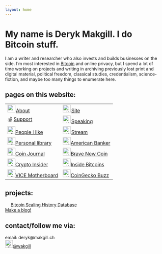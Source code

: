 ```yaml
---
layout: home
---
```


<h1 class="name glitch" data-text="My name is Deryk Makgill. I do Bitcoin stuff.">My name is Deryk Makgill. I do Bitcoin stuff.</h1>

I am a writer and researcher who also invests and builds businesses on the side. I’m most interested in [Bitcoin](/) and online privacy, but I spend a lot of time working on projects and writing in archiving previously lost print and digital material, political freedom, classical studies, credentialism, science-fiction, and maybe too many things to enumerate here.

## pages on this website:

<table>
<tbody><tr>
<td>
<a href="https://thecryptofeed.net/articles/"><img src="https://pbs.twimg.com/profile_images/1336054060915564549/fQ4fEdOq_400x400.jpg" alt="me" style="width:25px;height:25px;margin-right:2px;">About</a>
</td>
<td>
<a href="https://www.forbes.com/sites/ktorpey"><img src="https://cdn.emojidex.com/emoji/seal/old_personal_computer.png?1417135578" alt="click for my articles on Forbes" style="width:25px;height:25px;margin-right:2px;">Site</a>
</td>
</tr>
<tr>
<td>💰 
<a href="https://www.longhash.com/en/author/1169">Support</a>
</td>
<td>
<a href="https://bitcoinmagazine.com/authors/kyle-torpey"><img src="https://www.mvta.com/cms-files/size-768x768/construction_clipart_rta75xx8c.jpg" alt="click for my articles on Bitcoin Magazine" style="width:25px;height:25px;margin-right:2px;">Speaking</a>
</td>
</tr>
<tr>
<td>
<a href="https://decrypt.co/author/kyletorpey"><img src="/decrypt.jpg" alt="click for my articles on Decrypt" style="width:25px;height:25px">People I like</a>
</td>
<td>
<a href="https://cointelegraph.com/authors/kyle-torpey"><img src="https://www.mvta.com/cms-files/size-768x768/construction_clipart_rta75xx8c.jpg" alt="click for my articles on Bitcoin Magazine" style="width:25px;height:25px;margin-right:2px;">Stream</a>
</td>
</tr>
<tr>
<td>
<a href="https://cryptonews.com/editors/kyle-torpey/"><img src="https://hacdias.com/book.gif" alt="click for my articles on Cryptonews" style="width:25px;height:25px">Personal library</a>
</td>
<td>
<a href="https://www.americanbanker.com/author/kyle-torpey-ab3656"><img src="/ab.jpg" alt="click for my articles on American Banker" style="width:25px;height:25px">American Banker</a>
</td>
</tr>
<tr>
<td>
<a href="https://coinjournal.net/author/kyle-torpey/"><img src="/coinjournal.png" alt="click for my articles on Coin Journal" style="width:25px;height:25px">Coin Journal</a>
</td>
<td>
<a href="https://bravenewcoin.com/authors/kyle-torpey/"><img src="/bnc.jpg" alt="click for my articles on Brave New Coin" style="width:25px;height:25px">Brave New Coin</a>
</td>
</tr>
<tr>
<td>
<a href="https://cryptoinsider.21mil.com/author/kyle-torpey/"><img src="/cryptoinsider.jpg" alt="click for my articles on Crypto Insider" style="width:25px;height:25px">Crypto Insider</a>
</td>
<td>
<a href="http://insidebitcoins.com/news/author/kyletorpey"><img src="/logos/insidebitcoins.jpeg" alt="click for my articles on Inside Bitcoins" style="width:25px;height:25px">Inside Bitcoins</a>
</td>
</tr>
<tr>
<td>
<a href="http://motherboard.vice.com/author/KyleTorpey"><img src="/logos/motherboard.jpeg" alt="click for my articles on VICE Motherboard" style="width:25px;height:25px">VICE Motherboard</a>
</td>
<td>
<a href="https://www.coingecko.com/buzz/author/kyletorpey"><img src="/coingecko.png" alt="click for my articles on CoinGecko Buzz" style="width:25px;height:25px">CoinGecko Buzz</a>
</td>
</tr>

</tbody></table>

## projects:


<img src="https://www.xycinews.com/wp-content/uploads/2020/05/IllSharpCod-max-1mb.gif" height="14" alt=""> [Bitcoin Scaling History Database](/)<br>
[Make a blog!](/)

## contact/follow me via:

<div>email: deryk@makgill.ch<br>
<a href="http://twitter.com/wakgill"><img src="https://assets.stickpng.com/thumbs/580b57fcd9996e24bc43c53e.png" alt="click to follow me on twitter" style="width:25px;height:25px">@wakgill</a></div>


